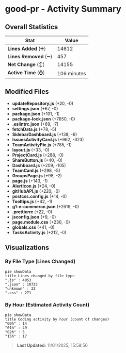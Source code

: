 # good-pr - Activity Summary 

## Overall Statistics

| Stat                   | Value                                                             |
| ---------------------- | ----------------------------------------------------------------- |
| **Lines Added** (➕)   | 14612                                          |
| **Lines Removed** (➖) | 457                                        |
| **Net Change** (↕)    | 14155                |
| **Active Time** (⌚)   | 106 minutes |


## Modified Files
- **updateRepository.js** (+20, -0)
- **settings.json** (+67, -0)
- **package.json** (+101, -1)
- **package-lock.json** (+7850, -0)
- **.eslintrc.json** (+69, -7)
- **fetchData.js** (+78, -5)
- **SidebarDashboard.js** (+138, -6)
- **IssuesActivityCard.js** (+962, -323)
- **TeamActivityPie.js** (+785, -1)
- **layout.js** (+33, -0)
- **ProjectCard.js** (+288, -0)
- **ShareButton.js** (+40, -0)
- **Dashboard.js** (+209, -105)
- **TeamCard.js** (+298, -5)
- **GroupsPage.js** (+98, -2)
- **page.js** (+143, -1)
- **AlertIcon.js** (+24, -0)
- **gitHubAPI.js** (+220, -0)
- **postcss.config.js** (+14, -0)
- **Tooltips.js** (+42, -1)
- **g1-e-commerce.json** (+2619, -0)
- **.prettierrc** (+22, -0)
- **jsconfig.json** (+9, -0)
- **page.module.css** (+230, -0)
- **globals.css** (+41, -0)
- **TasksActivity.js** (+212, -0)

## Visualizations

### By File Type (Lines Changed)

```mermaid
pie showData
title Lines changed by file type
".js" : 4053
".json" : 10723
"unknown" : 22
".css" : 271
```

### By Hour (Estimated Activity Count)

```mermaid
pie showData
title Coding activity by hour (count of changes)
"00h" : 14
"01h" : 49
"02h" : 5
"15h" : 17
```


> **Last Updated:** 11/01/2025, 15:58:56